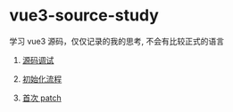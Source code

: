 # vue3-source-study

学习 vue3 源码，仅仅记录的我的思考, 不会有比较正式的语言

1. [源码调试](https://github.com/qinran0423/vue3-source-study/blob/main/doc/%E6%BA%90%E7%A0%81%E8%B0%83%E8%AF%95.md)

2. [初始化流程](https://github.com/qinran0423/vue3-source-study/blob/main/doc/%E5%88%9D%E5%A7%8B%E5%8C%96%E6%B5%81%E7%A8%8B.md)

3. [首次 patch](https://github.com/qinran0423/vue3-source-study/blob/main/doc/%E9%A6%96%E6%AC%A1patch.md)
